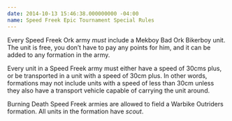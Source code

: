 ```yaml
---
date: 2014-10-13 15:46:38.000000000 -04:00
name: Speed Freek Epic Tournament Special Rules
---
```

Every Speed Freek Ork army _must_ include a Mekboy Bad Ork Bikerboy unit. The unit is free, you don’t have to pay any points for him, and it can be added to any formation in the army.

Every unit in a Speed Freek army must either have a speed of 30cms plus, or be transported in a unit with a speed of 30cm plus. In other words, formations may not include units with a speed of less than 30cm unless they also have a transport vehicle capable of carrying the unit around.

Burning Death Speed Freek armies are allowed to field a Warbike Outriders formation. All units in the formation have _scout_.